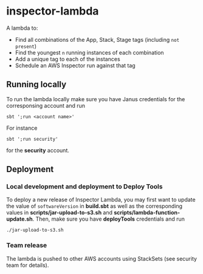 # inspector-lambda

A lambda to:

* Find all combinations of the App, Stack, Stage tags (including `not present`)
* Find the youngest `n` running instances of each combination
* Add a unique tag to each of the instances
* Schedule an AWS Inspector run against that tag

## Running locally

To run the lambda locally make sure you have Janus credentials for the corresponsing account and run 

```
sbt ';run <account name>'
```

For instance 

```
sbt ';run security'
```

for the **security** account.

## Deployment

### Local development and deployment to Deploy Tools

To deploy a new release of Inspector Lambda, you may first want to update the value of `softwareVersion` in **build.sbt** as well as the corresponding values in **scripts/jar-upload-to-s3.sh** and **scripts/lambda-function-update.sh**. Then,  make sure you have **deployTools** credentials and run

```
./jar-upload-to-s3.sh
```

### Team release

The lambda is pushed to other AWS accounts using StackSets (see security team for details).

